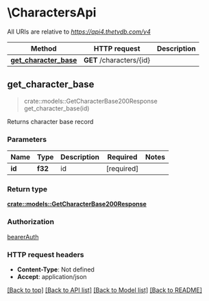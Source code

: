 # \CharactersApi

All URIs are relative to *https://api4.thetvdb.com/v4*

Method | HTTP request | Description
------------- | ------------- | -------------
[**get_character_base**](CharactersApi.md#get_character_base) | **GET** /characters/{id} | 



## get_character_base

> crate::models::GetCharacterBase200Response get_character_base(id)


Returns character base record

### Parameters


Name | Type | Description  | Required | Notes
------------- | ------------- | ------------- | ------------- | -------------
**id** | **f32** | id | [required] |

### Return type

[**crate::models::GetCharacterBase200Response**](getCharacterBase_200_response.md)

### Authorization

[bearerAuth](../README.md#bearerAuth)

### HTTP request headers

- **Content-Type**: Not defined
- **Accept**: application/json

[[Back to top]](#) [[Back to API list]](../README.md#documentation-for-api-endpoints) [[Back to Model list]](../README.md#documentation-for-models) [[Back to README]](../README.md)

